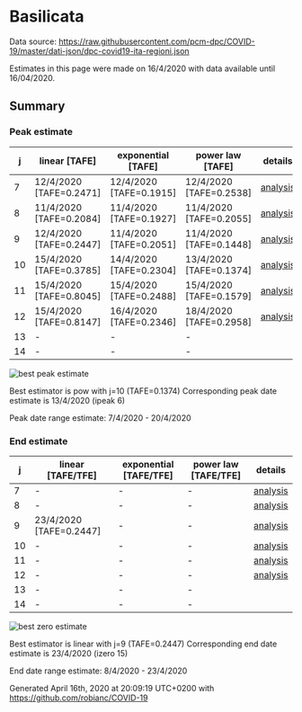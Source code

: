 # Basilicata


Data source: https://raw.githubusercontent.com/pcm-dpc/COVID-19/master/dati-json/dpc-covid19-ita-regioni.json

Estimates in this page were made on 16/4/2020 with data available until 16/04/2020.


## Summary 

### Peak estimate 
|j|linear [TAFE]|exponential [TAFE]|power law [TAFE]|details|
|---|----|-----------|---------|-------|
|7|12/4/2020 [TAFE=0.2471]|12/4/2020 [TAFE=0.1915]|12/4/2020 [TAFE=0.2538]|[analysis](COVID-19_basilicata_j7_2020-04-16.md)|
|8|11/4/2020 [TAFE=0.2084]|11/4/2020 [TAFE=0.1927]|11/4/2020 [TAFE=0.2055]|[analysis](COVID-19_basilicata_j8_2020-04-16.md)|
|9|12/4/2020 [TAFE=0.2447]|11/4/2020 [TAFE=0.2051]|11/4/2020 [TAFE=0.1448]|[analysis](COVID-19_basilicata_j9_2020-04-16.md)|
|10|15/4/2020 [TAFE=0.3785]|14/4/2020 [TAFE=0.2304]|13/4/2020 [TAFE=0.1374]|[analysis](COVID-19_basilicata_j10_2020-04-16.md)|
|11|15/4/2020 [TAFE=0.8045]|15/4/2020 [TAFE=0.2488]|15/4/2020 [TAFE=0.1579]|[analysis](COVID-19_basilicata_j11_2020-04-16.md)|
|12|15/4/2020 [TAFE=0.8147]|16/4/2020 [TAFE=0.2346]|18/4/2020 [TAFE=0.2958]|[analysis](COVID-19_basilicata_j12_2020-04-16.md)|
|13|-|-|-||
|14|-|-|-||

![best peak estimate](COVID-19_basilicata_j10_2020-04-16.png)

Best estimator is pow with j=10 (TAFE=0.1374)
Corresponding peak date estimate is 13/4/2020 (ipeak 6)


Peak date range estimate: 7/4/2020 - 20/4/2020

### End estimate 
|j|linear [TAFE/TFE]|exponential [TAFE/TFE]|power law [TAFE/TFE]|details|
|---|----|-----------|---------|-------|
|7|-|-|-|[analysis](COVID-19_basilicata_j7_2020-04-16.md)|
|8|-|-|-|[analysis](COVID-19_basilicata_j8_2020-04-16.md)|
|9|23/4/2020 [TAFE=0.2447]|-|-|[analysis](COVID-19_basilicata_j9_2020-04-16.md)|
|10|-|-|-|[analysis](COVID-19_basilicata_j10_2020-04-16.md)|
|11|-|-|-|[analysis](COVID-19_basilicata_j11_2020-04-16.md)|
|12|-|-|-|[analysis](COVID-19_basilicata_j12_2020-04-16.md)|
|13|-|-|-||
|14|-|-|-||

![best zero estimate](COVID-19_basilicata_j9_2020-04-16.png)

Best estimator is linear with j=9 (TAFE=0.2447)
Corresponding end date estimate is 23/4/2020 (izero 15)


End date range estimate: 8/4/2020 - 23/4/2020

Generated April 16th, 2020 at 20:09:19 UTC+0200 with https://github.com/robianc/COVID-19
